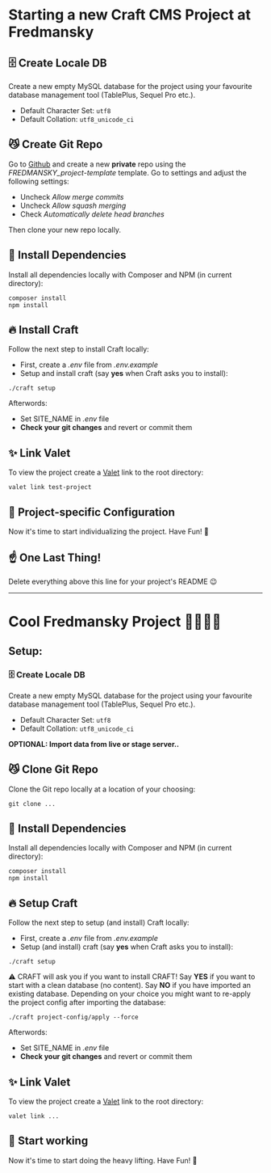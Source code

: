 # Starting a new Craft CMS Project at Fredmansky

## 🗄️ Create Locale DB
Create a new empty MySQL database for the project using your favourite database management tool (TablePlus, Sequel Pro etc.).

- Default Character Set: `utf8`
- Default Collation: `utf8_unicode_ci`

## 😼 Create Git Repo
Go to [Github](https://github.com/) and create a new **private** repo using the *FREDMANSKY_project-template* template.
Go to settings and adjust the following settings:
- Uncheck *Allow merge commits*
- Uncheck *Allow squash merging*
- Check *Automatically delete head branches*

Then clone your new repo locally.

## 👫  Install Dependencies
Install all dependencies locally with Composer and NPM (in current directory):
```
composer install
npm install
```

## 🔥 Install Craft
Follow the next step to install Craft locally:
- First, create a *.env* file from *.env.example*
- Setup and install craft (say **yes** when Craft asks you to install):
```
./craft setup
```
Afterwords:
- Set SITE_NAME in *.env* file
- **Check your git changes** and revert or commit them

## ✨ Link Valet
To view the project create a [Valet](https://laravel.com/docs/8.x/valet) link to the root directory:
```
valet link test-project
```

## 🚀 Project-specific Configuration
Now it's time to start individualizing the project. Have Fun! 🎉

## ☝️ One Last Thing!
Delete everything above this line for your project's README 😉
___

# Cool Fredmansky Project 🚀🔥✨🎉

## Setup:
### 🗄️ Create Locale DB
Create a new empty MySQL database for the project using your favourite database management tool (TablePlus, Sequel Pro etc.).

- Default Character Set: `utf8`
- Default Collation: `utf8_unicode_ci`

**OPTIONAL: Import data from live or stage server..**

## 😼 Clone Git Repo

Clone the Git repo locally at a location of your choosing:
```
git clone ...
```

## 👫  Install Dependencies
Install all dependencies locally with Composer and NPM (in current directory):
```
composer install
npm install
```

## 🔥 Setup Craft
Follow the next step to setup (and install) Craft locally:
- First, create a *.env* file from *.env.example*
- Setup (and install) craft (say **yes** when Craft asks you to install):
```
./craft setup
```
⚠️️ CRAFT will ask you if you want to install CRAFT!️
Say **YES** if you want to start with a clean database (no content).
Say **NO** if you have imported an existing database.
Depending on your choice you might want to re-apply the project config after importing the database:
```
./craft project-config/apply --force
```

Afterwords:
- Set SITE_NAME in *.env* file
- **Check your git changes** and revert or commit them

## ✨ Link Valet
To view the project create a [Valet](https://laravel.com/docs/8.x/valet) link to the root directory:
```
valet link ...
```


## 🚀 Start working
Now it's time to start doing the heavy lifting. Have Fun! 🎉